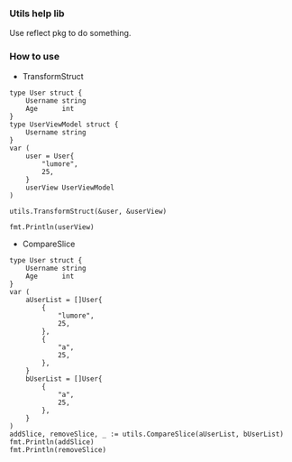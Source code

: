 ### Utils help lib

Use reflect pkg to do something.

### How to use

- TransformStruct

```
type User struct {
    Username string
    Age      int
}
type UserViewModel struct {
    Username string
}
var (
    user = User{
        "lumore",
        25,
    }
    userView UserViewModel
)

utils.TransformStruct(&user, &userView)

fmt.Println(userView)
```

- CompareSlice

```
type User struct {
    Username string
    Age      int
}
var (
    aUserList = []User{
        {
            "lumore",
            25,
        },
        {
            "a",
            25,
        },
    }
    bUserList = []User{
        {
            "a",
            25,
        },
    }
)
addSlice, removeSlice, _ := utils.CompareSlice(aUserList, bUserList)
fmt.Println(addSlice)
fmt.Println(removeSlice)
```